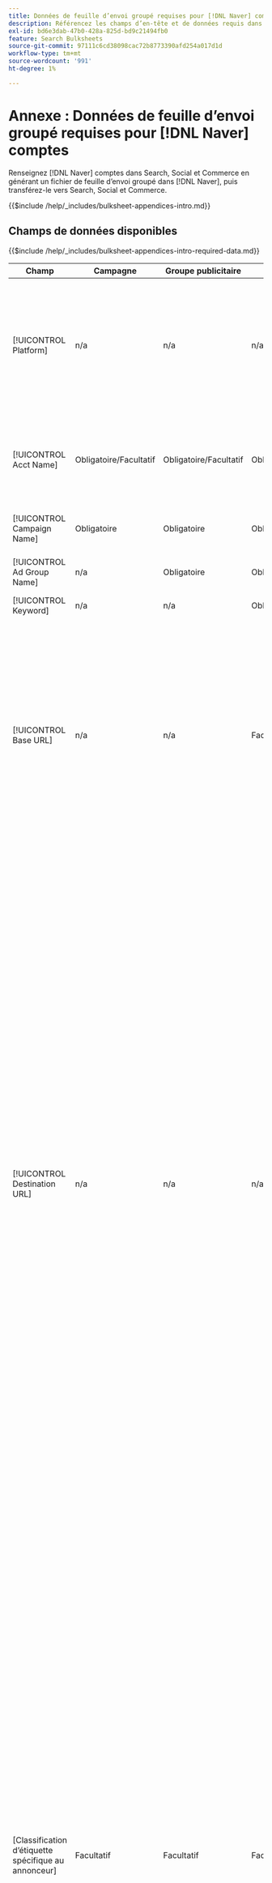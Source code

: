 ```yaml
---
title: Données de feuille d’envoi groupé requises pour [!DNL Naver] comptes
description: Référencez les champs d’en-tête et de données requis dans les feuilles d’envoi groupées pour [!DNL Naver] comptes.
exl-id: bd6e3dab-47b0-428a-825d-bd9c21494fb0
feature: Search Bulksheets
source-git-commit: 97111c6cd38098cac72b8773390afd254a017d1d
workflow-type: tm+mt
source-wordcount: '991'
ht-degree: 1%

---
```


# Annexe : Données de feuille d’envoi groupé requises pour [!DNL Naver] comptes

Renseignez [!DNL Naver] comptes dans Search, Social et Commerce en générant un fichier de feuille d’envoi groupé dans [!DNL Naver], puis transférez-le vers Search, Social et Commerce.

{{$include /help/_includes/bulksheet-appendices-intro.md}}

<!-- Hiding because this is probably too long a list to be useful.

## Available header fields

Platform,Acct Name,Campaign Name,Ad Group Name,Keyword,Base URL,Destination URL,[Advertiser-specific Label Classification],Constraints,Campaign Status,Ad Group Status,Keyword Status,Campaign ID,Ad Group ID,Keyword ID,AMO ID,Error Message

{{$include /help/_includes/bulksheet-headers-note.md}}

-->

## Champs de données disponibles

{{$include /help/_includes/bulksheet-appendices-intro-required-data.md}}

| Champ | Campagne | Groupe publicitaire | Mot-clé | Description |
|----|----|----|----|----|
| [!UICONTROL Platform] | n/a | n/a | n/a | (Inclus dans les feuilles d’envoi groupées générées à des fins d’information) La plateforme publicitaire. Obligatoire, sauf si chaque ligne comprend un AMO ID pour l’entité. |
| [!UICONTROL Acct Name] | Obligatoire/Facultatif | Obligatoire/Facultatif | Obligatoire/Facultatif | Nom unique qui identifie un compte réseau publicitaire. Obligatoire, sauf si chaque ligne comprend un AMO ID pour l’entité. |
| [!UICONTROL Campaign Name] | Obligatoire | Obligatoire | Obligatoire | Nom unique qui identifie une campagne pour un compte. |
| [!UICONTROL Ad Group Name] | n/a | Obligatoire | Obligatoire | Nom unique qui identifie un groupe publicitaire. |
| [!UICONTROL Keyword] | n/a | n/a | Obligatoire | Chaîne du mot-clé. |
| [!UICONTROL Base URL] | n/a | n/a | Facultatif | URL de la page d’entrée vers laquelle les utilisateurs finaux sont pris lorsqu’ils cliquent sur votre publicité, y compris les paramètres d’ajout configurés pour la campagne ou le compte.<br><br>Les URL de base/finale au niveau du mot-clé remplacent les URL au niveau de la publicité et au-delà. |
| [!UICONTROL Destination URL] | n/a | n/a | n/a | (Inclus dans les feuilles d’envoi groupées générées à des fins d’information ; non publiés sur le réseau publicitaire) Pour les comptes avec des URL de destination, cette valeur est l’URL qui lie une publicité à une URL/page d’entrée de base sur le site web de l’annonceur (parfois via un autre site qui effectue le suivi des clics, puis redirige l’utilisateur vers la page d’entrée). Il comprend tous les paramètres d’ajout configurés pour la campagne ou le compte Search, Social &amp; Commerce. Si vous avez généré des URL de suivi, cette valeur est basée sur les paramètres de suivi définis dans les paramètres de votre compte et de vos campagnes. Si vous avez ajouté des paramètres spécifiques au réseau, ils peuvent être remplacés par les paramètres équivalents pour Search, Social et Commerce.<br><br>Pour les comptes dont l’URL finale est renseignée, cette colonne affiche la même valeur que la variable [!UICONTROL Base URL/Final URL column]. |
| \[Classification d’étiquette spécifique au annonceur\] | Facultatif | Facultatif | Facultatif | (Nommé pour une classification d’étiquettes spécifique à l’annonceur, telle que &quot;Couleur&quot; pour une classification d’étiquettes appelée Couleur) Une valeur pour la classification spécifiée qui est associée à l’entité. Vous ne pouvez inclure qu’une seule valeur par classification par entité (par exemple, &quot;rouge&quot; pour la classification d’étiquettes &quot;Couleur&quot; pour la campagne A). La longueur maximale est de 100 caractères et la valeur peut inclure des caractères ASCII et non ASCII.<br><br>Les classifications d’étiquettes et leurs valeurs d’étiquettes sont appliquées à tous les composants enfants ; les nouveaux composants ajoutés ultérieurement sont automatiquement associés au libellé. Les classifications d’étiquettes pour les groupes de produits sont appliquées au niveau de l’unité (la plus granulaire).<br><br>Le nom de la classification et la valeur de la classification ne sont pas sensibles à la casse. |
| [!UICONTROL Constraints] | Facultatif | Facultatif | Facultatif | Contrainte affectée à l’entité. Vous ne pouvez affecter qu’une seule contrainte par entité.<br><br>Les contraintes sont héritées par les entités enfants. Il n’est donc pas nécessaire de saisir des valeurs pour les entités enfants, sauf si vous souhaitez remplacer les valeurs héritées. |
| [!UICONTROL Campaign Status] | Facultatif : créez ou modifiez des<br>Obligatoire : Supprimer | n/a | n/a | Etat d&#39;affichage de la campagne : *[!UICONTROL Active]</i>, <i>[!UICONTROL Paused]</i>, ou <i>[!UICONTROL Deleted]</i> (campagnes existantes uniquement). La valeur par défaut pour les nouvelles campagnes est <i>[!UICONTROL Active]</i>. Pour supprimer une campagne principale ou suspendue, saisissez la valeur &quot;[!UICONTROL Deleted]&quot;. |
| [!UICONTROL Ad Group Status] | n/a | Facultatif : créez ou modifiez des<br>Obligatoire : Supprimer | n/a | État d’affichage du groupe publicitaire : *[!UICONTROL Active]</i>, <i>[!UICONTROL Paused]</i>, ou <i>[!UICONTROL Deleted]</i> (groupes publicitaires existants uniquement). La valeur par défaut pour les nouveaux groupes publicitaires est <i>[!UICONTROL Active]</i>. Pour supprimer un groupe publicitaire principal ou en pause, saisissez la valeur &quot;[!UICONTROL Deleted]&quot;. |
| [!UICONTROL Keyword Status] | n/a | n/a | Facultatif : créez ou modifiez des<br>Obligatoire : Supprimer | Etat d&#39;affichage du mot-clé : *[!UICONTROL Active]</i>, <i>[!UICONTROL Paused]</i>, ou <i>[!UICONTROL Deleted]</i> (mots-clés existants uniquement). La valeur par défaut des nouveaux mots-clés est <i>[!UICONTROL Active]</i>. Pour supprimer un mot-clé principal ou en pause, saisissez la valeur &quot;[!UICONTROL Deleted]&quot;. |
| [!UICONTROL Campaign ID] | n/a : Créer<br>Obligatoire/Facultatif : modification ou suppression | Facultatif | Facultatif | Identifiant unique qui identifie une campagne existante. Dans les fichiers CSV et TSV, il doit être précédé d’un guillemet simple (’).[^1] Obligatoire uniquement lorsque vous modifiez le nom de la campagne, à moins que la ligne ne contienne un AMO ID pour la campagne. |
| [!UICONTROL Ad Group ID] | n/a | n/a : Créer<br>Obligatoire/Facultatif : modification ou suppression | Facultatif | Identifiant unique qui identifie un groupe publicitaire existant. Dans les fichiers CSV et TSV, il doit être précédé d’un guillemet simple (’).[^1] Obligatoire uniquement lorsque vous modifiez le nom du groupe publicitaire, sauf si la ligne inclut un AMO ID pour le groupe publicitaire. |
| [!UICONTROL Keyword ID] | n/a | n/a | n/a : Créer<br>Obligatoire/Facultatif : modification<br>Obligatoire : Supprimer | Identifiant unique qui identifie un mot-clé existant. Dans les fichiers CSV et TSV, il doit être précédé d’un guillemet simple (’).[^1] Obligatoire uniquement lorsque vous modifiez le nom du mot-clé, sauf si la ligne comprend a) suffisamment de colonnes de propriétés pour identifier le mot-clé ou b) un AMO ID. |
| [!UICONTROL AMO ID] | n/a : Créer<br>Facultatif : modification ou suppression | n/a : Créer<br>Facultatif : modification ou suppression | n/a : Créer<br>Facultatif : modification ou suppression | (Dans les feuilles d’envoi groupées générées) Une [!DNL Adobe]Identifiant unique généré pour une entité synchronisée. Pour les annonces de recherche réactive, l’AMO ID est requis pour modifier ou supprimer les annonces, sauf si vous incluez la variable [!UICONTROL Ad ID]. Pour modifier les données de tous les autres types d’entité avec un AMO ID, celui-ci doit les modifier ou les supprimer, sauf si vous incluez l’ID d’entité et l’ID d’entité parent.<br><br>Search, Social et Commerce utilise la valeur pour déterminer l’identité correcte à modifier, mais ne publie pas l’identifiant sur le réseau publicitaire. |
| [!UICONTROL EF Error Message] | n/a | n/a | n/a | (Inclus dans les feuilles d’envoi groupées générées à des fins d’information) Espace réservé pour l’affichage des messages d’erreur de Search, Social et Commerce concernant les données de la ligne ; les messages d’erreur sont inclus dans [!UICONTROL EF Errors] fichiers . Cette valeur n’est pas publiée sur le réseau publicitaire. |
| [!UICONTROL SE Error Message] | n/a | n/a | n/a | (Inclus dans les feuilles d’envoi groupées générées à des fins d’information) Espace réservé pour l’affichage des messages d’erreur du réseau publicitaire concernant les données de la ligne ; les messages d’erreur sont inclus dans [!UICONTROL SE Errors] fichiers . Cette valeur n’est pas publiée sur le réseau publicitaire. |

[^1]: Excel convertit les grands nombres en notation scientifique (par exemple, 2.12E+09 pour 2115585666) lorsqu’il ouvre le fichier. Pour afficher les chiffres de la notation standard, sélectionnez n’importe quelle cellule de la colonne et cliquez dans la barre de formule.

>[!MORELIKETHIS]
>
>* [Annexe : Erreurs de feuilles d’envoi groupé](../bulksheet-errors.md)
>* [Opérations que vous pouvez effectuer dans des feuilles d’envoi groupées](bulksheet-operations.md)
>* [Formats de fichiers de feuille d’envoi groupé pris en charge](bulksheet-file-formats.md)
>* [Téléchargement/création d’un fichier de feuille d’envoi groupé](../bulksheet-download.md)
>* [Formats de suivi des clics pour [!DNL Naver]](/help/search-social-commerce/tracking/formats-click-tracking-naver.md)
>* [Télécharger un fichier de feuille d’envoi groupé ou un fichier d’erreur corrigé](../bulksheet-upload.md)
>* [Mise en oeuvre [!DNL Naver] comptes de suivi uniquement](/help/search-social-commerce/campaign-management/naver-tracking-only-account-implement.md)
